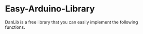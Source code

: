 # Easy-Arduino-Library
DanLib is a free library that you can easily implement the following functions.
